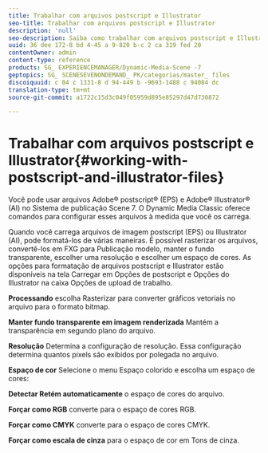 ```yaml
---
title: Trabalhar com arquivos postscript e Illustrator
seo-title: Trabalhar com arquivos postscript e Illustrator
description: 'null'
seo-description: Saiba como trabalhar com arquivos postscript e Illustrator.
uuid: 36 dee 172-8 bd 4-45 a 9-820 b-c 2 ca 319 fed 20
contentOwner: admin
content-type: reference
products: SG_ EXPERIENCEMANAGER/Dynamic-Media-Scene -7
geptopics: SG_ SCENESEVENONDEMAND_ PK/categorias/master_ files
discoiquuid: c 04 c 1331-8 d 94-449 b -9693-1488 c 94084 dc
translation-type: tm+mt
source-git-commit: a1722c15d3c049f05959d895e85297d47d730872

---
```



# Trabalhar com arquivos postscript e Illustrator{#working-with-postscript-and-illustrator-files}

Você pode usar arquivos Adobe® postscript® (EPS) e Adobe® Illustrator® (AI) no Sistema de publicação Scene 7. O Dynamic Media Classic oferece comandos para configurar esses arquivos à medida que você os carrega.

Quando você carrega arquivos de imagem postscript (EPS) ou Illustrator (AI), pode formatá-los de várias maneiras. É possível rasterizar os arquivos, convertê-los em FXG para Publicação modelo, manter o fundo transparente, escolher uma resolução e escolher um espaço de cores. As opções para formatação de arquivos postscript e Illustrator estão disponíveis na tela Carregar em Opções de postscript e Opções do Illustrator na caixa Opções de upload de trabalho.

**Processando** escolha Rasterizar para converter gráficos vetoriais no arquivo para o formato bitmap.

**Manter fundo transparente em imagem renderizada** Mantém a transparência em segundo plano do arquivo.

**Resolução** Determina a configuração de resolução. Essa configuração determina quantos pixels são exibidos por polegada no arquivo.

**Espaço de cor** Selecione o menu Espaço colorido e escolha um espaço de cores:

**Detectar Retém automaticamente** o espaço de cores do arquivo.

**Forçar como RGB** converte para o espaço de cores RGB.

**Forçar como CMYK** converte para o espaço de cores CMYK.

**Forçar como escala de cinza** para o espaço de cor em Tons de cinza.
